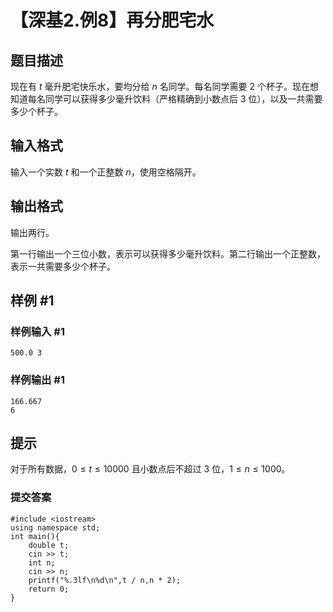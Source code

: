 # 【深基2.例8】再分肥宅水

## 题目描述

现在有 $t$ 毫升肥宅快乐水，要均分给 $n$ 名同学。每名同学需要 $2$ 个杯子。现在想知道每名同学可以获得多少毫升饮料（严格精确到小数点后 $3$ 位），以及一共需要多少个杯子。

## 输入格式

输入一个实数 $t$ 和一个正整数 $n$，使用空格隔开。

## 输出格式

输出两行。

第一行输出一个三位小数，表示可以获得多少毫升饮料。第二行输出一个正整数，表示一共需要多少个杯子。

## 样例 #1

### 样例输入 #1

```
500.0 3
```

### 样例输出 #1

```
166.667
6
```

## 提示

对于所有数据，$0\leq t\leq 10000$ 且小数点后不超过 $3$ 位，$1\leq n\leq 1000$。

### 提交答案

```
#include <iostream>
using namespace std;
int main(){
    double t;
    cin >> t;
    int n;
    cin >> n;
    printf("%.3lf\n%d\n",t / n,n * 2);
    return 0;
}
```
